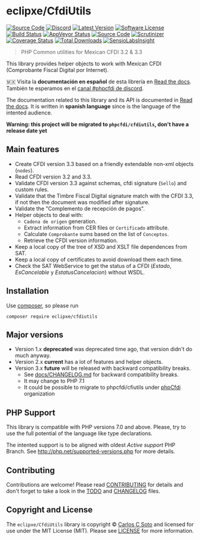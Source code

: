 # eclipxe/CfdiUtils

[![Source Code][badge-source]][source]
[![Discord][badge-discord]][discord]
[![Latest Version][badge-release]][release]
[![Software License][badge-license]][license]
[![Build Status][badge-build]][build]
[![AppVeyor Status][badge-appveyor]][appveyor]
[![Source Code][badge-documentation]][documentation]
[![Scrutinizer][badge-quality]][quality]
[![Coverage Status][badge-coverage]][coverage]
[![Total Downloads][badge-downloads]][downloads]
[![SensioLabsInsight][badge-sensiolabs]][sensiolabs]

> PHP Common utilities for Mexican CFDI 3.2 & 3.3

This library provides helper objects to work with Mexican CFDI (Comprobante Fiscal Digital por Internet).

:mexico: Visita la **documentación en español** de esta librería en [Read the docs][documentation].
También te esperamos en el [canal #phpcfdi de discord](https://discord.gg/aFGYXvX).

The documentation related to this library and its API is documented in [Read the docs][documentation].
It is written in **spanish language** since is the language of the intented audience.

**Warning: this project will be migrated to `phpcfdi/cfdiutils`, don't have a release date yet**


## Main features

- Create CFDI version 3.3 based on a friendly extendable non-xml objects (`nodes`).
- Read CFDI version 3.2 and 3.3.
- Validate CFDI version 3.3 against schemas, cfdi signature (`Sello`) and custom rules.
- Validate that the Timbre Fiscal Digital signature match with the CFDI 3.3,
  if not then the document was modified after signature.
- Validate the "Complemento de recepción de pagos".
- Helper objects to deal with:
    - `Cadena de origen` generation.
    - Extract information from CER files or `Certificado` attribute.
    - Calculate `Comprobante` sums based on the list of `Conceptos`.
    - Retrieve the CFDI version information.
- Keep a local copy of the tree of XSD and XSLT file dependences from SAT.
- Keep a local copy of certificates to avoid download them each time.
- Check the SAT WebService to get the status of a CFDI (*Estado*, *EsCancelable* y *EstatusCancelacion*) without WSDL.


## Installation

Use [composer](https://getcomposer.org/), so please run

```shell
composer require eclipxe/cfdiutils
```


## Major versions

- Version 1.x **deprecated** was deprecated time ago, that version didn't do much anyway.
- Version 2.x **current** has a lot of features and helper objects.
- Version 3.x **future** will be released with backward compatibility breaks.
    - See [docs/CHANGELOG.md](docs/CHANGELOG.md) for backward compatibility breaks.
    - It may change to PHP 7.1
    - It could be possible to migrate to phpcfdi/cfiutils under [phpCfdi][] organization


## PHP Support

This library is compatible with PHP versions 7.0 and above.
Please, try to use the full potential of the language like type declarations.

The intented support is to be aligned with oldest *Active support* PHP Branch.
See <http://php.net/supported-versions.php> for more details.


## Contributing

Contributions are welcome! Please read [CONTRIBUTING][] for details
and don't forget to take a look in the [TODO][] and [CHANGELOG][] files.


## Copyright and License

The `eclipxe/CfdiUtils` library is copyright © [Carlos C Soto](http://eclipxe.com.mx/)
and licensed for use under the MIT License (MIT). Please see [LICENSE][] for more information.


[contributing]: https://github.com/eclipxe13/CfdiUtils/blob/master/CONTRIBUTING.md
[changelog]: https://github.com/eclipxe13/CfdiUtils/blob/master/docs/CHANGELOG.md
[todo]: https://github.com/eclipxe13/CfdiUtils/blob/master/docs/TODO.md
[phpcfdi]: https://github.com/phpCfdi

[source]: https://github.com/eclipxe13/CfdiUtils
[documentation]: https://cfdiutils.readthedocs.io/
[discord]: https://discord.gg/aFGYXvX
[release]: https://github.com/eclipxe13/CfdiUtils/releases
[license]: https://github.com/eclipxe13/CfdiUtils/blob/master/LICENSE
[build]: https://travis-ci.org/eclipxe13/CfdiUtils?branch=master
[appveyor]: https://ci.appveyor.com/project/eclipxe13/cfdiutils/branch/master
[quality]: https://scrutinizer-ci.com/g/eclipxe13/CfdiUtils/?branch=master
[sensiolabs]: https://insight.sensiolabs.com/projects/87975c73-2f3b-480a-8cce-e78b15986d7b
[coverage]: https://scrutinizer-ci.com/g/eclipxe13/CfdiUtils/code-structure/master/code-coverage/src/CfdiUtils/
[downloads]: https://packagist.org/packages/eclipxe/CfdiUtils

[badge-source]: http://img.shields.io/badge/source-eclipxe13/CfdiUtils-blue.svg?logo=github&style=flat-square
[badge-documentation]: https://img.shields.io/readthedocs/cfdiutils/stable.svg?style=flat-square
[badge-discord]: https://img.shields.io/discord/459860554090283019.svg?style=flat-square
[badge-release]: https://img.shields.io/github/release/eclipxe13/CfdiUtils.svg?style=flat-square
[badge-license]: https://img.shields.io/badge/license-MIT-brightgreen.svg?style=flat-square
[badge-build]: https://img.shields.io/travis/eclipxe13/CfdiUtils/master.svg?logo=travis&style=flat-square
[badge-appveyor]: https://img.shields.io/appveyor/ci/eclipxe13/cfdiutils/master.svg?logo=appveyor&style=flat-square
[badge-quality]: https://img.shields.io/scrutinizer/g/eclipxe13/CfdiUtils/master.svg?logo=scrutinizer&style=flat-square
[badge-sensiolabs]: https://insight.sensiolabs.com/projects/87975c73-2f3b-480a-8cce-e78b15986d7b/mini.png
[badge-coverage]: https://img.shields.io/scrutinizer/coverage/g/eclipxe13/CfdiUtils/master.svg?style=flat-square
[badge-downloads]: https://img.shields.io/packagist/dt/eclipxe/CfdiUtils.svg?style=flat-square
